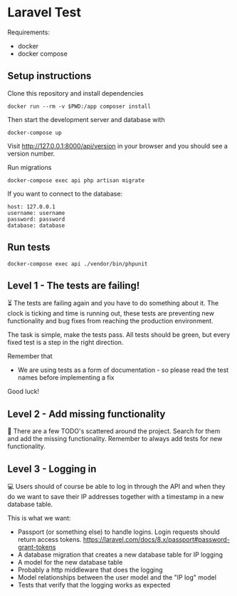 # Laravel Test

Requirements:

* docker
* docker compose

## Setup instructions

Clone this repository and install dependencies

    docker run --rm -v $PWD:/app composer install

Then start the development server and database with

    docker-compose up

Visit <http://127.0.0.1:8000/api/version> in your browser and you should see a version number.

Run migrations

    docker-compose exec api php artisan migrate

If you want to connect to the database:

    host: 127.0.0.1
    username: username
    password: password
    database: database

## Run tests

    docker-compose exec api ./vendor/bin/phpunit

## Level 1 - The tests are failing!

⏳ The tests are failing again and you have to do something about it. The clock is ticking and time is running out, these tests are preventing new functionality and bug fixes from reaching the production environment.

The task is simple, make the tests pass. All tests should be green, but every fixed test is a step in the right direction.

Remember that
- We are using tests as a form of documentation - so please read the test names before implementing a fix

Good luck!

## Level 2 - Add missing functionality

🏅 There are a few TODO's scattered around the project. Search for them and add the missing functionality. Remember to always add tests for new functionality.

## Level 3 - Logging in

💻 Users should of course be able to log in through the API and when they do we want to save their IP addresses together with a timestamp in a new database table.

This is what we want:

- Passport (or something else) to handle logins. Login requests should return access tokens. https://laravel.com/docs/8.x/passport#password-grant-tokens
- A database migration that creates a new database table for IP logging
- A model for the new database table
- Probably a http middleware that does the logging
- Model relationships between the user model and the "IP log" model
- Tests that verify that the logging works as expected

